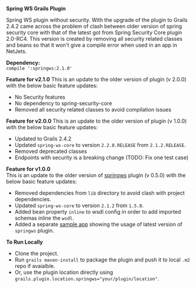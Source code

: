**Spring WS Grails Plugin**

Spring WS plugin without security.
With the upgrade of the plugin to Grails 2.4.2 came across the problem of clash between older version of spring security core with that of the latest got from Spring Security Core plugin 2.0-RC4.
This version is created by removing all security related classes and beans so that it won't give a compile error when used in an app in NetJets.

**Dependency:**  
`compile ':springws:2.1.0'`

**Feature for v2.1.0**
This is an update to the older version of plugin (v 2.0.0) with the below basic feature updates:

 - No Security features
 - No dependency to spring-security-core
 - Removed all security related classes to avoid compilation issues

**Feature for v2.0.0**
This is an update to the older version of plugin (v 1.0.0) with the below basic feature updates:

 - Updated to Grails 2.4.2
 - Updated `spring-ws-core` to version `2.2.0.RELEASE` from `2.1.2.RELEASE`.
 - Removed deprecated classes
 - Endpoints with security is a breaking change (TODO: Fix one test case)

**Feature for v1.0.0**  
This is an update to the older version of [springws](http://grails.org/plugin/springws) plugin (v 0.5.0) with the below basic feature updates:

 - Removed dependencies from `lib` directory to avoid clash with project dependencies.
 - Updated `spring-ws-core` to version `2.1.2` from `1.5.8`.
 - Added bean property `inline` to wsdl config in order to add imported schemas inline the `wsdl`.
 - Added a separate [sample app](https://github.com/dmahapatro/grails-springws-sample) showing the usage of latest version of `springws` plugin.

**To Run Locally**  
 - Clone the project.
 - Run `grails maven-install` to package the plugin and push it to local `.m2` repo if avaialble.
 - Or, use the plugin location directly using `grails.plugin.location.springws="your/plugin/location"`.
